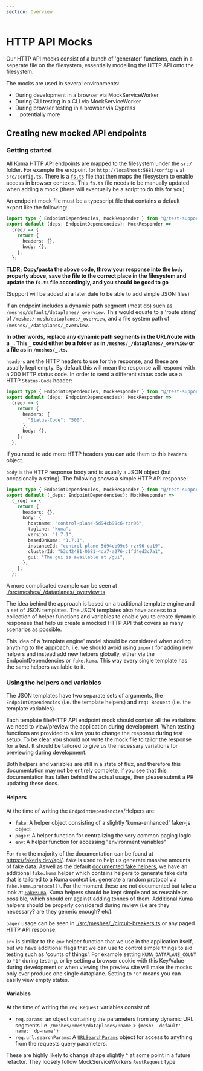 ```yaml
---
section: Overview
---
```

# HTTP API Mocks

Our HTTP API mocks consist of a bunch of 'generator' functions, each in a
separate file on the filesystem, essentially modelling the HTTP API onto the
filesystem.

The mocks are used in several environments:

- During development in a browser via MockServiceWorker
- During CLI testing in a CLI via MockServiceWorker
- During browser testing in a browser via Cypress
- ...potentially more

## Creating new mocked API endpoints

### Getting started

All Kuma HTTP API endpoints are mapped to the filesystem under the `src/`
folder. For example the endpoint for `http://localhost:5681/config` is at
`src/config.ts`. There is a [`fs.ts`](./fs.ts) file that then maps the
filesystem to enable access in browser contexts. This `fs.ts` file needs to be
manually updated when adding a mock (there will eventually be a script to do
this for you)

An endpoint mock file must be a typescript file that contains a default export
like the following:

```typescript
import type { EndpointDependencies, MockResponder } from "@/test-support";
export default (deps: EndpointDependencies): MockResponder =>
  (req) => {
    return {
      headers: {},
      body: {},
    };
  };
```

**TLDR; Copy/pasta the above code, throw your response into the `body` property
above, save the file to the correct place in the filesystem and update the
`fs.ts` file accordingly, and you should be good to go**

(Support will be added at a later date to be able to add simple JSON files)

If an endpoint includes a dynamic path segment (most do) such as
`/meshes/default/dataplanes/_overview`. This would equate to a 'route string' of
`/meshes/:mesh/dataplanes/_overview`, and a file system path of
`/meshes/_/dataplanes/_overview`.

**In other words, replace any dynamic path segments in the URL/route with a `_`.
This `_` could either be a folder as in `/meshes/_/dataplanes/_overview` or a
file as in `/meshes/_.ts`.**

`headers` are the HTTP headers to use for the response, and these are usually
kept empty. By default this will mean the response will respond with a 200 HTTP
status code. In order to send a different status code use a HTTP `Status-Code`
header:

```typescript
import type { EndpointDependencies, MockResponder } from "@/test-support";
export default (deps: EndpointDependencies): MockResponder =>
  (req) => {
    return {
      headers: {
        "Status-Code": "500",
      },
      body: {},
    };
  };
```

If you need to add more HTTP headers you can add them to this `headers` object.

`body` is the HTTP response body and is usually a JSON object (but occasionally
a string). The following shows a simple HTTP API response:

```typescript
import type { EndpointDependencies, MockResponder } from "@/test-support";
export default (_deps: EndpointDependencies): MockResponder =>
  (_req) => {
    return {
      headers: {},
      body: {
        hostname: "control-plane-5d94cb99c6-rzr96",
        tagline: "kuma",
        version: "1.7.1",
        basedOnKuma: "1.7.1",
        instanceId: "control-plane-5d94cb99c6-rzr96-ca19",
        clusterId: "b3c42481-0681-4da7-a276-c1fd4ed3c7a1",
        gui: "The gui is available at /gui",
      },
    };
  };
```

A more complicated example can be seen at [./src/meshes/\_/dataplanes/\_overview.ts](./src/meshes/_/dataplanes/_overview.ts)

The idea behind the approach is based on a traditional template engine and a set
of JSON templates. The JSON templates also have access to a collection of helper
functions and variables to enable you to create dynamic responses that help us
create a mocked HTTP API that covers as many scenarios as possible.

This idea of a 'template engine' model should be considered when adding anything
to the approach. i.e. we should avoid using `import` for adding new helpers and
instead add new helpers globally, either via the EndpointDependencies or
`fake.kuma`. This way every single template has the same helpers available to
it.

### Using the helpers and variables

The JSON templates have two separate sets of arguments, the
`EndpointDependencies` (i.e. the template helpers) and `req: Request` (i.e. the
template variables).

Each template file/HTTP API endpoint mock should contain all the variations we
need to view/preview the application during development. When testing functions
are provided to allow you to change the response during test setup. To be clear
you should not write the mock file to tailor the response for a test. It should
be tailored to give us the necessary variations for previewing during
development.

Both helpers and variables are still in a state of flux, and therefore this
documentation may not be entirely complete, if you see that this documentation
has fallen behind the actual usage, then please submit a PR updating these docs.

#### Helpers

At the time of writing the `EndpointDependencies`/Helpers are:

- `fake`: A helper object consisting of a slightly 'kuma-enhanced' faker-js object
- `pager`: A helper function for centralizing the very common paging logic
- `env`: A helper function for accessing "environment variables"

For `fake` the majority of the documentation can be found at
<https://fakerjs.dev/api/>. `fake` is used to help us generate massive amounts
of fake data. Aswell as the default [documented fake helpers](https://fakerjs.dev/api/),
we have an additional `fake.kuma` helper which contains helpers to generate fake
data that is tailored to a Kuma context i.e. generate a random protocol via
`fake.kuma.protocol()`. For the moment these are not documented but take a look
at [`FakeKuma`](../FakeKuma.ts). Kuma helpers should be kept simple and as
reusable as possible, which should err against adding tonnes of them. Additional
Kuma helpers should be properly considered during review (i.e are they
necessary? are they generic enough? etc).

`pager` usage can be seen in [./src/meshes/\_/circuit-breakers.ts](./src/meshes/_/circuit-breakers.ts)
or any paged HTTP API response.

`env` is similiar to the `env` helper function that we use in the application
itself, but we have additional flags that we can use to control simple things to
aid testing such as 'counts of things'. For example setting
`KUMA_DATAPLANE_COUNT` to `"1"` during testing, or by setting a browser cookie
with this Key/Value during development or when viewing the preview site will
make the mocks only ever produce one single dataplane. Setting to `"0"` means
you can easily view empty states.

#### Variables

At the time of writing the `req:Request` variables consist of:

- `req.params`: an object containing the parameters from any dynamic URL
  segments i.e. `/meshes/:mesh/dataplanes/:name` > `{mesh: 'default', name:
  'dp-name'}`
- `req.url.searchParams`: A [`URLSearchParams`](https://developer.mozilla.org/en-US/docs/Web/API/URLSearchParams/get)
  object for access to anything from the requests query parameters.

These are highly likely to change shape slightly ^ at some point in a future
refactor. They loosely follow MockServiceWorkers `RestRequest` type

